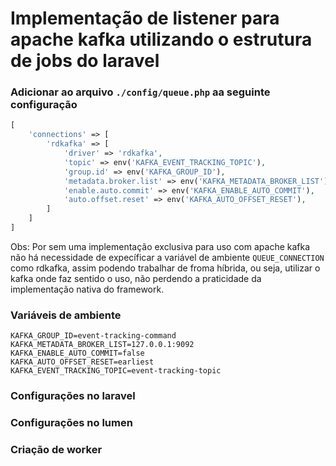 
# Implementação de listener para apache kafka utilizando o estrutura de jobs do laravel

### Adicionar ao arquivo `./config/queue.php` aa seguinte configuração

```php
[
    'connections' => [
        'rdkafka' => [
            'driver' => 'rdkafka',
            'topic' => env('KAFKA_EVENT_TRACKING_TOPIC'),
            'group.id' => env('KAFKA_GROUP_ID'),
            'metadata.broker.list' => env('KAFKA_METADATA_BROKER_LIST'),
            'enable.auto.commit' => env('KAFKA_ENABLE_AUTO_COMMIT'),
            'auto.offset.reset' => env('KAFKA_AUTO_OFFSET_RESET'),
        ]
    ]
]
```

Obs: Por sem uma implementação exclusiva para uso com apache kafka não há necessidade de expecíficar a variável de ambiente `QUEUE_CONNECTION` como rdkafka, assim podendo trabalhar de froma híbrida, ou seja, utilizar o kafka onde faz sentido o uso, não perdendo a praticidade da implementação nativa do framework.


### Variáveis de ambiente

```dotenv
KAFKA_GROUP_ID=event-tracking-command
KAFKA_METADATA_BROKER_LIST=127.0.0.1:9092
KAFKA_ENABLE_AUTO_COMMIT=false
KAFKA_AUTO_OFFSET_RESET=earliest
KAFKA_EVENT_TRACKING_TOPIC=event-tracking-topic
```

### Configurações no laravel



### Configurações no lumen


### Criação de worker


